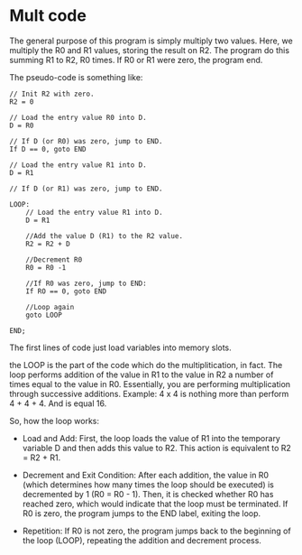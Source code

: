 # Mult code

The general purpose of this program is simply multiply two values. Here, we multiply the R0 and R1 values, storing the result on R2. The program do this summing R1 to R2, R0 times. If R0 or R1 were zero, the program end.

The pseudo-code is something like:

```
// Init R2 with zero.
R2 = 0

// Load the entry value R0 into D.
D = R0

// If D (or R0) was zero, jump to END.
If D == 0, goto END

// Load the entry value R1 into D.
D = R1

// If D (or R1) was zero, jump to END.

LOOP:
    // Load the entry value R1 into D.
    D = R1

    //Add the value D (R1) to the R2 value.
    R2 = R2 + D

    //Decrement R0
    R0 = R0 -1

    //If R0 was zero, jump to END:
    If RO == 0, goto END

    //Loop again
    goto LOOP

END;

```

The first lines of code just load variables into memory slots.

the LOOP is the part of the code which do the multiplitication, in fact. The loop performs addition of the value in R1 to the value in R2 a number of times equal to the value in R0. Essentially, you are performing multiplication through successive additions.
Example: 4 x 4 is nothing more than perform 4 + 4 + 4. And is equal 16.

So, how the loop works:

- Load and Add: First, the loop loads the value of R1 into the temporary variable D and then adds this value to R2. This action is equivalent to R2 = R2 + R1.

- Decrement and Exit Condition: After each addition, the value in R0 (which determines how many times the loop should be executed) is decremented by 1 (R0 = R0 - 1). Then, it is checked whether R0 has reached zero, which would indicate that the loop must be terminated. If R0 is zero, the program jumps to the END label, exiting the loop.

- Repetition: If R0 is not zero, the program jumps back to the beginning of the loop (LOOP), repeating the addition and decrement process.
